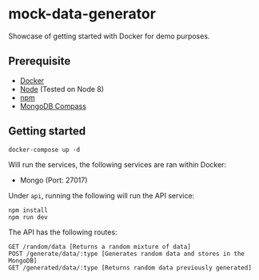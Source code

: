 # mock-data-generator
Showcase of getting started with Docker for demo purposes.

## Prerequisite

* [Docker](https://www.docker.com/)
* [Node](https://nodejs.org/en/) (Tested on Node 8)
* [npm](https://www.npmjs.com/)
* [MongoDB Compass](https://www.mongodb.com/download-center/compass)

## Getting started

```
docker-compose up -d
```

Will run the services, the following services are ran within Docker:

* Mongo (Port: 27017)

Under `api`, running the following will run the API service:

```
npm install
npm run dev
```

The API has the following routes:

```
GET /random/data [Returns a random mixture of data]
POST /generate/data/:type [Generates random data and stores in the MongoDB]
GET /generated/data/:type [Returns random data previously generated]
```